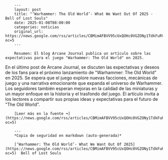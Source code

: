         ---
        layout: post
        title: "‘Warhammer: The Old World’- What We Want Out Of 2025 - Bell of Lost Souls"
        date: 2025-01-08T08:00:00
        categories: noticias
        original_url: https://news.google.com/rss/articles/CBMimAFBVV95cUxQOHc0VGZONy1TdkFuRVZ5cGtrTmFOakNBZUhydTdtc3NWSHVnWHNYcHJGT09QenZ5d01hVk5HUGZhVWpHS1Mwc2JnWm1zWmVWdkpvRDdCLUFrTEphQkpMUUNJVVFWU1BGTnp1Q2taN3RsVHZ1bzdnek42bWJwdHY2dldFckpHckIzQnZ2YURZTTN6NkV4S05jMw?oc=5
        ---

        Resumen: El blog Arcane Journal publica un artículo sobre las expectativas para el juego "Warhammer: The Old World" en 2025.

En el último post de Arcane Journal, se discuten las expectativas y deseos de los fans para el próximo lanzamiento de "Warhammer: The Old World" en 2025. Se espera que el juego explore nuevas facciones, mecánicas de juego y una narrativa emocionante que expanda el universo de Warhammer. Los seguidores también esperan mejoras en la calidad de las miniaturas y un mayor enfoque en la historia y el trasfondo del juego. El artículo invita a los lectores a compartir sus propias ideas y expectativas para el futuro de "The Old World".

        [Leer más en la fuente ➜](https://news.google.com/rss/articles/CBMimAFBVV95cUxQOHc0VGZONy1TdkFuRVZ5cGtrTmFOakNBZUhydTdtc3NWSHVnWHNYcHJGT09QenZ5d01hVk5HUGZhVWpHS1Mwc2JnWm1zWmVWdkpvRDdCLUFrTEphQkpMUUNJVVFWU1BGTnp1Q2taN3RsVHZ1bzdnek42bWJwdHY2dldFckpHckIzQnZ2YURZTTN6NkV4S05jMw?oc=5)

        ---
        *Copia de seguridad en markdown (auto-generada)*

        [‘Warhammer: The Old World’- What We Want Out Of 2025](https://news.google.com/rss/articles/CBMimAFBVV95cUxQOHc0VGZONy1TdkFuRVZ5cGtrTmFOakNBZUhydTdtc3NWSHVnWHNYcHJGT09QenZ5d01hVk5HUGZhVWpHS1Mwc2JnWm1zWmVWdkpvRDdCLUFrTEphQkpMUUNJVVFWU1BGTnp1Q2taN3RsVHZ1bzdnek42bWJwdHY2dldFckpHckIzQnZ2YURZTTN6NkV4S05jMw?oc=5)  Bell of Lost Souls
